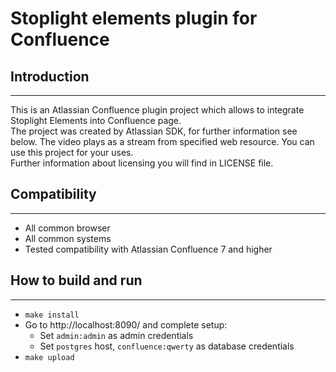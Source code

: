 # Stoplight elements plugin for Confluence

## Introduction

---

This is an Atlassian Confluence plugin project which allows to integrate Stoplight Elements into Confluence page.<br/> The project was created by Atlassian SDK, for further information see below. The video plays as a stream from specified web resource. You can use this project for your uses.<br/>Further information about licensing you will find in LICENSE file.


## Compatibility

---

* All common browser
* All common systems
* Tested compatibility with Atlassian Confluence 7 and higher
  <br/>

## How to build and run

---

- `make install`
- Go to http://localhost:8090/ and complete setup:
  - Set `admin:admin` as admin credentials
  - Set `postgres` host, `confluence:qwerty` as database credentials
- `make upload`
